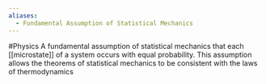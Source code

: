 ```yaml
---
aliases:
  - Fundamental Assumption of Statistical Mechanics
---
```

#Physics 
A fundamental assumption of statistical mechanics that each [[microstate]] of a system occurs with equal probability. This assumption allows the theorems of statistical mechanics to be consistent with the laws of thermodynamics
